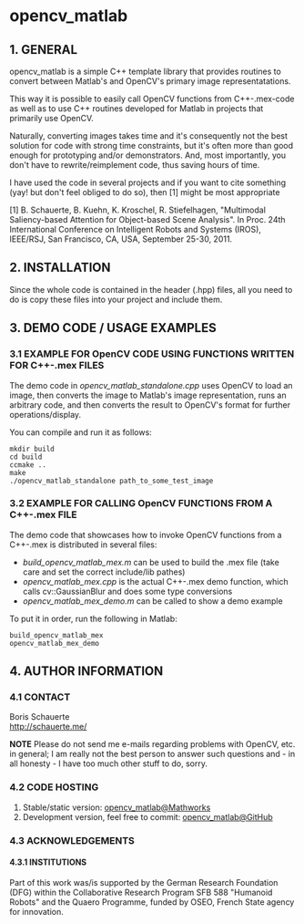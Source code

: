 # opencv_matlab

## 1. GENERAL

opencv_matlab is a simple C++ template library that provides routines to
convert between Matlab's and OpenCV's primary image representatations.

This way it is possible to easily call OpenCV functions from C++-.mex-code
as well as to use C++ routines developed for Matlab in projects that
primarily use OpenCV. 

Naturally, converting images takes time and it's consequently not the best
solution for code with strong time constraints, but it's often more than
good enough for prototyping and/or demonstrators. And, most importantly,
you don't have to rewrite/reimplement code, thus saving hours of time.

I have used the code in several projects and if you want to cite something
(yay! but don't feel obliged to do so), then [1] might be most appropriate

[1] B. Schauerte, B. Kuehn, K. Kroschel, R. Stiefelhagen, "Multimodal 
    Saliency-based Attention for Object-based Scene Analysis". In Proc. 24th
    International Conference on Intelligent Robots and Systems (IROS), 
    IEEE/RSJ, San Francisco, CA, USA, September 25-30, 2011.

## 2. INSTALLATION

Since the whole code is contained in the header (.hpp) files, all you need
to do is copy these files into your project and include them.

## 3. DEMO CODE / USAGE EXAMPLES

### 3.1 EXAMPLE FOR OpenCV CODE USING FUNCTIONS WRITTEN FOR C++-.mex FILES

The demo code in *opencv_matlab_standalone.cpp* uses OpenCV to load an 
image, then converts the image to Matlab's image representation, runs an
arbitrary code, and then converts the result to OpenCV's format for further
operations/display.

You can compile and run it as follows:

    mkdir build
    cd build
    ccmake ..
    make
    ./opencv_matlab_standalone path_to_some_test_image

### 3.2 EXAMPLE FOR CALLING OpenCV FUNCTIONS FROM A C++-.mex FILE

The demo code that showcases how to invoke OpenCV functions from a C++-.mex
is distributed in several files:

- *build_opencv_matlab_mex.m* can be used to build the .mex file (take care
  and set the correct include/lib pathes)
- *opencv_matlab_mex.cpp* is the actual C++-.mex demo function, which calls 
  cv::GaussianBlur and does some type conversions
- *opencv_matlab_mex_demo.m* can be called to show a demo example  

To put it in order, run the following in Matlab:

    build_opencv_matlab_mex
    opencv_matlab_mex_demo

## 4. AUTHOR INFORMATION

### 4.1 CONTACT

Boris Schauerte  
http://schauerte.me/

**NOTE** Please do not send me e-mails regarding problems with OpenCV, etc.
  in general; I am really not the best person to answer such questions and -
  in all honesty - I have too much other stuff to do, sorry.

### 4.2 CODE HOSTING

1. Stable/static version: [opencv_matlab@Mathworks](http://www.mathworks.com/matlabcentral/fileexchange/41530 "Mathworks File Exchange, stable version")
2. Development version, feel free to commit: [opencv_matlab@GitHub](https://github.com/bschauerte/opencv_matlab "GitHub repository, if you want to contribute")

### 4.3 ACKNOWLEDGEMENTS

#### 4.3.1 INSTITUTIONS

Part of this work was/is supported by the German Research Foundation (DFG)
within the Collaborative Research Program SFB 588 "Humanoid Robots" and the
Quaero Programme, funded by OSEO, French State agency for innovation.
